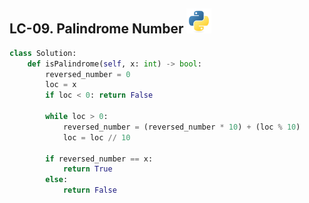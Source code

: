 ## LC-09. Palindrome Number <a href="https://www.python.org" target="_blank" rel="noreferrer"> <img src="https://raw.githubusercontent.com/devicons/devicon/master/icons/python/python-original.svg" alt="python" width="40" height="40"/> </a>

```python
class Solution:
    def isPalindrome(self, x: int) -> bool:
        reversed_number = 0
        loc = x
        if loc < 0: return False

        while loc > 0:
            reversed_number = (reversed_number * 10) + (loc % 10)
            loc = loc // 10

        if reversed_number == x:
            return True
        else:
            return False
```
